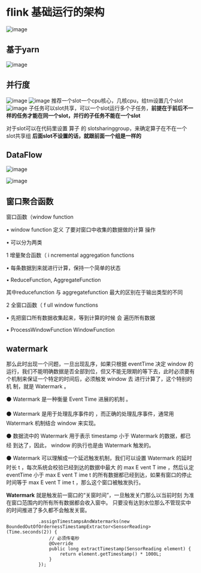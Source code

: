 # flink 基础运行的架构
![image](https://user-images.githubusercontent.com/42630862/127332138-f9ce1e95-0b70-4ae0-93ef-a4b11bcfee22.png)
## 基于yarn
![image](https://user-images.githubusercontent.com/42630862/127332489-7905086b-27a5-449d-bc03-32e68130b161.png)

## 并行度

![image](https://user-images.githubusercontent.com/42630862/127332740-91173f19-9bc1-47bd-8d31-183cb87b2ca1.png)
![image](https://user-images.githubusercontent.com/42630862/127332893-ab3aca42-5626-433c-a86d-048c8624f6df.png)
推荐一个slot一个cpu核心，几核cpu，给tm设置几个slot
![image](https://user-images.githubusercontent.com/42630862/127333016-d89400ed-bd5a-469b-bbc5-82ac5070de2e.png)
子任务可以slot共享，可以一个slot运行多个子任务，**前提在于前后不一样的任务才能在同一个slot，并行的子任务不能在一个slot**

对于slot可以在代码里设置 算子 的 slotsharinggroup，来确定算子在不在一个slot共享组
**后面slot不设置的话，就跟前面一个组是一样的**

## DataFlow

![image](https://user-images.githubusercontent.com/42630862/127339549-4354f261-b17c-40a5-9d53-af178b6f7de1.png)

![image](https://user-images.githubusercontent.com/42630862/127351279-022bd509-636d-4b7e-a7b8-4bdb6252cb2b.png)


## 窗口聚合函数
窗口函数（window function

•
window function 定义 了要对窗口中收集的数据做的计算 操作

•
可以分为两类

1
增量聚合函数（ i ncremental aggregation functions

•
每条数据到来就进行计算，保持一个简单的状态

•
ReduceFunction, AggregateFunction

其中reducefunction 与 aggregatefunction 最大的区别在于输出类型的不同

2
全窗口函数（ f ull window functions

•
先把窗口所有数据收集起来，等到计算的时候 会 遍历所有数据

•
ProcessWindowFunction WindowFunction


## watermark
那么此时出现一个问题，一旦出现乱序，如果只根据
eventTime 决定 window 的
运行，我们不能明确数据是否全部到位，但又不能无限期的等下去，此时必须要有
个机制来保证一个特定的时间后，必须触发 window 去 进行计算了，这个特别的机
制，就是 Watermark 。

⚫ Watermark 是一种衡量 Event Time 进展的机制 。

⚫ Watermark 是用于处理乱序事件的 ，而正确的处理乱序事件，通常用
Watermark 机制结合 window 来实现。

⚫ 数据流中的 Watermark 用于表示 timestamp 小于 Watermark 的数据，都已经
到达了，因此， window 的执行也是由 Watermark 触发的。

⚫ Watermark 可以理解成一个延迟触发机制，我们可以设置 Watermark 的延时
时长 t ，每次系统会校验已经到达的数据中最大 的 max E vent T ime ，然后认定 eventTime
小于 max E vent T ime t 的所有数据都已经到达，如果有窗口的停止时间等于
max E vent T ime t ，那么这个窗口被触发执行。

**Watermark**
就是触发前一窗口的“关窗时间”，一旦触发关门那么以当前时刻
为准在窗口范围内的所有所有数据都会收入窗中。
只要没有达到水位那么不管现实中的时间推进了多久都不会触发关窗。



                .assignTimestampsAndWatermarks(new BoundedOutOfOrdernessTimestampExtractor<SensorReading>(Time.seconds(2)) {
                    // 必须传毫秒
                    @Override
                    public long extractTimestamp(SensorReading element) {
                        return element.getTimestamp() * 1000L;
                    }
                });

